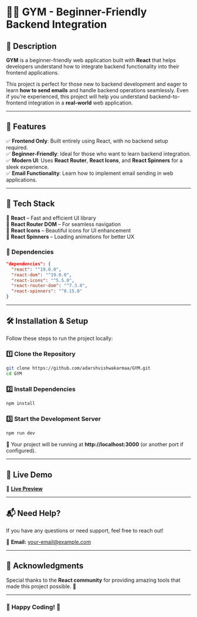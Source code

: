 # 🏋️‍♂️ GYM - Beginner-Friendly Backend Integration

## 🌟 Description  
**GYM** is a beginner-friendly web application built with **React** that helps developers understand how to integrate backend functionality into their frontend applications.  

This project is perfect for those new to backend development and eager to learn **how to send emails** and handle backend operations seamlessly. Even if you're experienced, this project will help you understand backend-to-frontend integration in a **real-world** web application.  

---

## 🚀 Features  

✅ **Frontend Only**: Built entirely using React, with no backend setup required.  
✅ **Beginner-Friendly**: Ideal for those who want to learn backend integration.  
✅ **Modern UI**: Uses **React Router**, **React Icons**, and **React Spinners** for a sleek experience.  
✅ **Email Functionality**: Learn how to implement email sending in web applications.  

---

## 📌 Tech Stack  

🔹 **React** – Fast and efficient UI library  
🔹 **React Router DOM** – For seamless navigation  
🔹 **React Icons** – Beautiful icons for UI enhancement  
🔹 **React Spinners** – Loading animations for better UX  

### 📂 Dependencies  
```json
"dependencies": {
  "react": "^19.0.0",
  "react-dom": "^19.0.0",
  "react-icons": "^5.5.0",
  "react-router-dom": "^7.3.0",
  "react-spinners": "^0.15.0"
}
```

---

## 🛠️ Installation & Setup  

Follow these steps to run the project locally:  

### 1️⃣ **Clone the Repository**  
```sh
git clone https://github.com/adarshvishwakarmaa/GYM.git
cd GYM
```

### 2️⃣ **Install Dependencies**  
```sh
npm install
```

### 3️⃣ **Start the Development Server**  
```sh
npm run dev
```

🚀 Your project will be running at **http://localhost:3000** (or another port if configured).  

---

## 🎥 Live Demo  

🔗 **[Live Preview](https://fitness-junction-gym.netlify.app)**  

---

## 📬 Need Help?  

If you have any questions or need support, feel free to reach out!  

📧 **Email:** [your-email@example.com](mailto:adarshvishwakarma2004@gmail.com)  

---

## 🙏 Acknowledgments  

Special thanks to the **React community** for providing amazing tools that made this project possible. 💙  

---

### 🌟 **Happy Coding!** 🚀  


